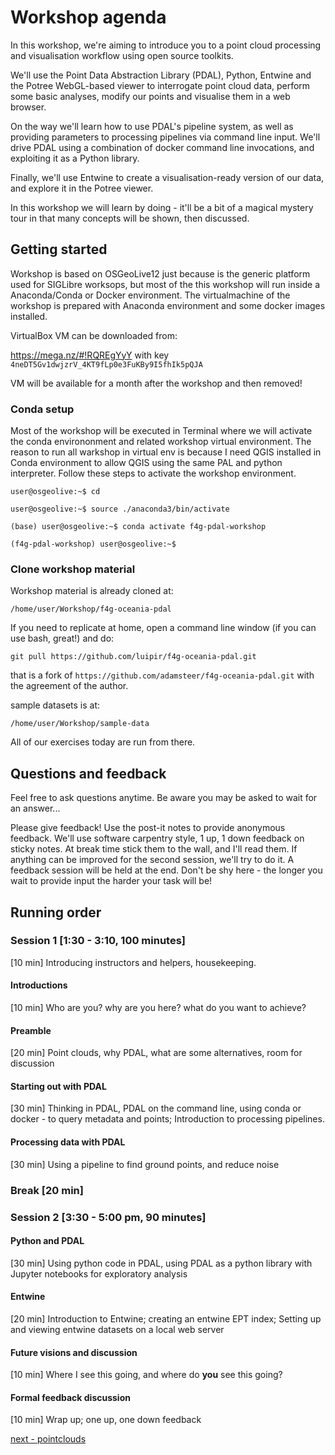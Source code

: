 # Workshop agenda

In this workshop, we're aiming to introduce you to a point cloud processing and visualisation workflow using open source toolkits.

We'll use the Point Data Abstraction Library (PDAL), Python, Entwine and the Potree WebGL-based viewer to interrogate point cloud data, perform some basic analyses, modify our points and visualise them in a web browser.

On the way we'll learn how to use PDAL's pipeline system, as well as providing parameters to processing pipelines via command line input. We'll drive PDAL using a combination of docker command line invocations, and exploiting it as a Python library.

Finally, we'll use Entwine to create a visualisation-ready version of our data, and explore it in the Potree viewer.

In this workshop we will learn by doing - it'll be a bit of a magical mystery tour in that many concepts will be shown, then discussed.

## Getting started

Workshop is based on OSGeoLive12 just because is the generic platform used for SIGLibre worksops, but most of the this workshop will run inside a Anaconda/Conda or Docker environment. The virtualmachine of the workshop is prepared with Anaconda environment and some docker images installed.

VirtualBox VM can be downloaded from: 

https://mega.nz/#!RQREgYyY with key `4neDT5Gv1dwjzrV_4KT9fLp0e3FuKBy9I5fhIk5pQJA`

VM will be available for a month after the workshop and then removed!

### Conda setup

Most of the workshop will be executed in Terminal where we will activate the conda environonment and related workshop virtual environment.
The reason to run all warkshop in virtual env is because I need QGIS installed in Conda environment to allow QGIS using the same PAL and python interpreter.
Follow these steps to activate the workshop environment.

`user@osgeolive:~$ cd`

`user@osgeolive:~$ source ./anaconda3/bin/activate`

`(base) user@osgeolive:~$ conda activate f4g-pdal-workshop`

`(f4g-pdal-workshop) user@osgeolive:~$`

### Clone workshop material

Workshop material is already cloned at:

`/home/user/Workshop/f4g-oceania-pdal`

If you need to replicate at home, open a command line window (if you can use bash, great!) and do:

`git pull https://github.com/luipir/f4g-oceania-pdal.git`

that is a fork of `https://github.com/adamsteer/f4g-oceania-pdal.git` with the agreement of the author.

sample datasets is at:

`/home/user/Workshop/sample-data`

All of our exercises today are run from there.

## Questions and feedback

Feel free to ask questions anytime. Be aware you may be asked to wait for an answer...

Please give feedback! Use the post-it notes to provide anonymous feedback. We'll use software carpentry style, 1 up, 1 down feedback on sticky notes. At break time stick them to the wall, and I'll read them. If anything can be improved for the second session, we'll try to do it. A feedback session will be held at the end. Don't be shy here - the longer you wait to provide input the harder your task will be!

## Running order

### Session 1 [1:30 - 3:10, 100 minutes]
[10 min] Introducing instructors and helpers, housekeeping.

#### Introductions
[10 min] Who are you? why are you here? what do you want to achieve?

#### Preamble
[20 min] Point clouds, why PDAL, what are some alternatives, room for discussion

#### Starting out with PDAL
[30 min] Thinking in PDAL, PDAL on the command line, using conda or docker - to query metadata and points; Introduction to processing pipelines.

#### Processing data with PDAL
[30 min] Using a pipeline to find ground points, and reduce noise

### Break [20 min]

### Session 2 [3:30 - 5:00 pm, 90 minutes]

#### Python and PDAL
[30 min] Using python code in PDAL, using PDAL as a python library with Jupyter notebooks for exploratory analysis

#### Entwine
[20 min] Introduction to Entwine; creating an entwine EPT index; Setting up and viewing entwine datasets on a local web server


#### Future visions and discussion

[10 min] Where I see this going, and where do **you** see this going?

#### Formal feedback discussion
[10 min] Wrap up; one up, one down feedback

[next - pointclouds](0-pointclouds.md)
